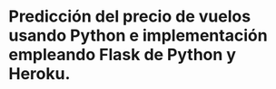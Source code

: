 # Predicción del precio de vuelos usando Python e implementación empleando Flask de Python y Heroku.

